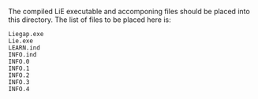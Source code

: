 The compiled LiE executable and accomponing files should be placed into this directory.
The list of files to be placed here is:

    Liegap.exe
    Lie.exe
    LEARN.ind
    INFO.ind
    INFO.0
    INFO.1
    INFO.2
    INFO.3
    INFO.4
